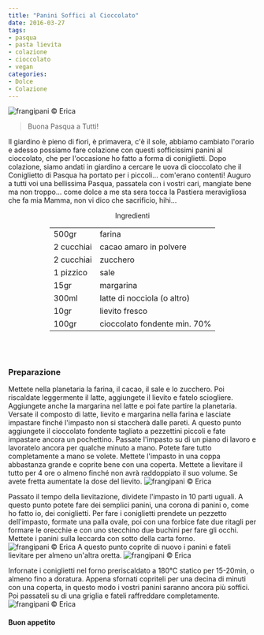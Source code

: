 ```yaml
---
title: "Panini Soffici al Cioccolato"
date: 2016-03-27
tags:
- pasqua
- pasta lievita
- colazione
- cioccolato
- vegan
categories:
- Dolce
- Colazione
---
```

![](header.jpg "frangipani © Erica")

> Buona Pasqua a Tutti!

Il giardino è pieno di fiori, è primavera, c'è il sole, abbiamo cambiato l'orario e adesso possiamo fare colazione con questi sofficissimi panini al cioccolato, che per l'occasione ho fatto a forma di coniglietti. Dopo colazione, siamo andati in giardino a cercare le uova di cioccolato che il Coniglietto di Pasqua ha portato per i piccoli... com'erano contenti! Auguro a tutti voi una bellissima Pasqua, passatela con i vostri cari, mangiate bene ma non troppo... come dolce a me sta sera tocca la Pastiera meravigliosa che fa mia Mamma, non vi dico che sacrificio, hihi...


<div id="wrapper" style="text-align: center">
  <div id="yourdiv" style="display: inline-block;">
    <div class="ingredients">
      <div class="ingredients-title">Ingredienti</div>
      <table>
        <tbody>
          <tr>
          </tr>
          <tr>
            <td>500gr</td>
            <td>farina</td>
          </tr>
          <tr>
            <td>2 cucchiai</td>
            <td>cacao amaro in polvere</td>
          </tr>
          <tr>
            <td>2 cucchiai</td>
            <td>zucchero</td>
          </tr>
          <tr>
            <td>1 pizzico</td>
            <td>sale</td>
          </tr>
          <tr>
            <td>15gr</td>
            <td>margarina</td>
          </tr>
          <tr>
            <td>300ml</td>
            <td>latte di nocciola (o altro) </td>
          </tr>
          <tr>
            <td>10gr</td>
            <td>lievito fresco</td>
          </tr>
          <tr>
            <td>100gr</td>
            <td>cioccolato fondente min. 70%</td>
          </tr>     
          </tr>
        </tbody>
      </table>
      <br></br>
    </div>
  </div>
</div>


<h3>
  <font color="grey">
    <i class="fa fa-cogs"></i>
  </font> Preparazione
</h3>

Mettete nella planetaria la farina, il cacao, il sale e lo zucchero. Poi riscaldate leggermente il latte, aggiungete il lievito e fatelo sciogliere. Aggiungete anche la margarina nel latte e poi fate partire la planetaria. Versate il composto di latte, lievito e margarina nella farina e lasciate impastare finché l'impasto non si staccherà dalle pareti. A questo punto aggiungete il cioccolato fondente tagliato a pezzettini piccoli e fate impastare ancora un pochettino. Passate l'impasto su di un piano di lavoro e lavoratelo ancora per qualche minuto a mano. Potete fare tutto completamente a mano se volete. Mettete l'impasto in una coppa abbastanza grande e coprite bene con una coperta. Mettete a lievitare il tutto per 4 ore o almeno finché non avrà raddoppiato il suo volume. Se avete fretta aumentate la dose del lievito.
![](impasto.jpg "frangipani © Erica")

Passato il tempo della lievitazione, dividete l'impasto in 10 parti uguali. A questo punto potete fare dei semplici panini, una corona di panini o, come ho fatto io, dei coniglietti. Per fare i coniglietti prendete un pezzetto dell'impasto, formate una palla ovale, poi con una forbice fate due ritagli per formare le orecchie e con uno stecchino due buchini per fare gli occhi. Mettete i panini sulla leccarda con sotto della carta forno.
![](coniglietto.jpg "frangipani © Erica")
A questo punto coprite di nuovo i panini e fateli lievitare per almeno un'altra oretta.
![](conigliettolievitato.jpg "frangipani © Erica")

Infornate i coniglietti nel forno preriscaldato a 180°C statico per 15-20min, o almeno fino a doratura. Appena sfornati copriteli per una decina di minuti con una coperta, in questo modo i vostri panini saranno ancora più soffici. Poi passateli su di una griglia e fateli raffreddare completamente.
![](risultato.jpg "frangipani © Erica")


<h4>Buon appetito
  <font color="red">
    <i class="fa fa-smile-o"></i>
  </font>
</h4>